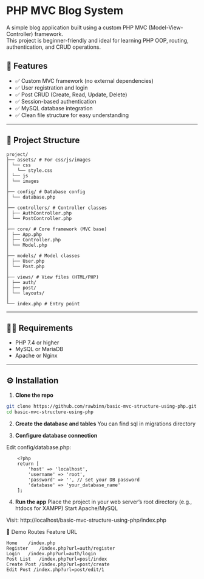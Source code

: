 # PHP MVC Blog System

A simple blog application built using a custom PHP MVC (Model-View-Controller) framework.  
This project is beginner-friendly and ideal for learning PHP OOP, routing, authentication, and CRUD operations.

## 🚀 Features

- ✅ Custom MVC framework (no external dependencies)
- ✅ User registration and login
- ✅ Post CRUD (Create, Read, Update, Delete)
- ✅ Session-based authentication
- ✅ MySQL database integration
- ✅ Clean file structure for easy understanding

---

## 📁 Project Structure
```
project/
├── assets/ # For css/js/images
│ └── css
│   └── style.css
│ └── js
│ └── images
│
├── config/ # Database config
│ └── database.php
│
├── controllers/ # Controller classes
│ ├── AuthController.php
│ └── PostController.php
│
├── core/ # Core framework (MVC base)
│ ├── App.php
│ ├── Controller.php
│ └── Model.php
│
├── models/ # Model classes
│ ├── User.php
│ └── Post.php
│
├── views/ # View files (HTML/PHP)
│ ├── auth/
│ ├── post/
│ └── layouts/
│
└── index.php # Entry point
```

---

## 🧑‍💻 Requirements

- PHP 7.4 or higher
- MySQL or MariaDB
- Apache or Nginx

---

## ⚙️ Installation

1. **Clone the repo**

```bash
git clone https://github.com/rawbinn/basic-mvc-structure-using-php.git
cd basic-mvc-structure-using-php
```
2. **Create the database and tables**
You can find sql in migrations directory

3. **Configure database connection**

Edit config/database.php:

```
    <?php
    return [
        'host' => 'localhost',
        'username' => 'root',
        'password' => '', // set your DB password
        'database' => 'your_database_name'
    ];
```

4. **Run the app**
Place the project in your web server’s root directory (e.g., htdocs for XAMPP)
Start Apache/MySQL

Visit:
http://localhost/basic-mvc-structure-using-php/index.php

🧪 Demo Routes
Feature	URL
```
Home	/index.php
Register	/index.php?url=auth/register
Login	/index.php?url=auth/login
Post List	/index.php?url=post/index
Create Post	/index.php?url=post/create
Edit Post /index.php?url=post/edit/1
```








